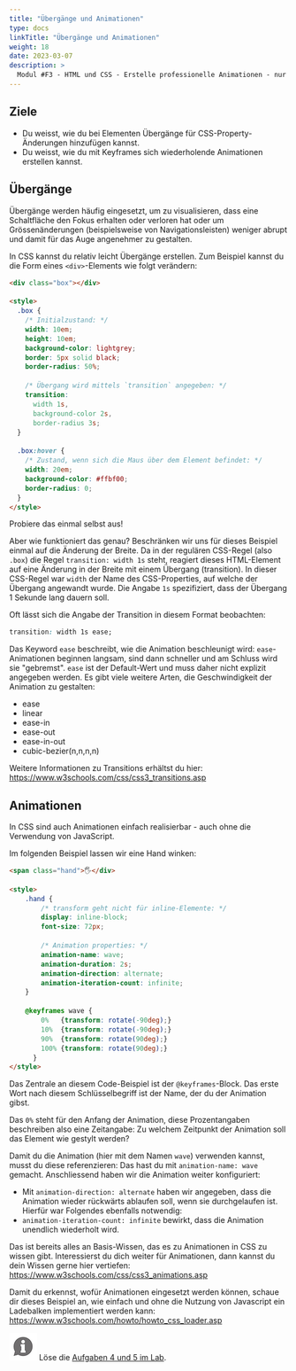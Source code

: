 ```yaml
---
title: "Übergänge und Animationen"
type: docs
linkTitle: "Übergänge und Animationen"
weight: 18
date: 2023-03-07
description: >
  Modul #F3 - HTML und CSS - Erstelle professionelle Animationen - nur mit CSS und komplett ohne JavaScript.
---
```


## Ziele

- Du weisst, wie du bei Elementen Übergänge für CSS-Property-Änderungen hinzufügen kannst.
- Du weisst, wie du mit Keyframes sich wiederholende Animationen erstellen kannst.

## Übergänge

Übergänge werden häufig eingesetzt, um zu visualisieren, dass eine Schaltfläche den Fokus erhalten oder verloren hat oder um Grössenänderungen (beispielsweise von Navigationsleisten) weniger abrupt und damit für das Auge angenehmer zu gestalten.

In CSS kannst du relativ leicht Übergänge erstellen. Zum Beispiel kannst du die Form eines `<div>`-Elements wie folgt verändern:

```html
<div class="box"></div>

<style>
  .box {
    /* Initialzustand: */
    width: 10em;
    height: 10em;
    background-color: lightgrey;
    border: 5px solid black;
    border-radius: 50%;

    /* Übergang wird mittels `transition` angegeben: */
    transition:
      width 1s,
      background-color 2s,
      border-radius 3s;
  }

  .box:hover {
    /* Zustand, wenn sich die Maus über dem Element befindet: */
    width: 20em;
    background-color: #ffbf00;
    border-radius: 0;
  }
</style>
```

Probiere das einmal selbst aus!

Aber wie funktioniert das genau? Beschränken wir uns für dieses Beispiel einmal auf die Änderung der Breite. Da in der regulären CSS-Regel (also `.box`) die Regel `transition: width 1s` steht, reagiert dieses HTML-Element auf eine Änderung in der Breite mit einem Übergang (transition). In dieser CSS-Regel war `width` der Name des CSS-Properties, auf welche der Übergang angewandt wurde. Die Angabe `1s` spezifiziert, dass der Übergang 1 Sekunde lang dauern soll.

Oft lässt sich die Angabe der Transition in diesem Format beobachten:

```css
transition: width 1s ease;
```

Das Keyword `ease` beschreibt, wie die Animation beschleunigt wird: `ease`-Animationen beginnen langsam, sind dann schneller und am Schluss wird sie "gebremst". `ease` ist der Default-Wert und muss daher nicht explizit angegeben werden. Es gibt viele weitere Arten, die Geschwindigkeit der Animation zu gestalten:

- ease
- linear
- ease-in
- ease-out
- ease-in-out
- cubic-bezier(n,n,n,n)

Weitere Informationen zu Transitions erhältst du hier: https://www.w3schools.com/css/css3_transitions.asp

## Animationen

In CSS sind auch Animationen einfach realisierbar - auch ohne die Verwendung von JavaScript.

Im folgenden Beispiel lassen wir eine Hand winken:

```html
<span class="hand">🖐</div>

<style>
    .hand {
        /* transform geht nicht für inline-Elemente: */
        display: inline-block;
        font-size: 72px;

        /* Animation properties: */
        animation-name: wave;
        animation-duration: 2s;
        animation-direction: alternate;
        animation-iteration-count: infinite;
    }

    @keyframes wave {
        0%   {transform: rotate(-90deg);}
        10%  {transform: rotate(-90deg);}
        90%  {transform: rotate(90deg);}
        100% {transform: rotate(90deg);}
      }
</style>
```

Das Zentrale an diesem Code-Beispiel ist der `@keyframes`-Block. Das erste Wort nach diesem Schlüsselbegriff ist der Name, der du der Animation gibst.

Das `0%` steht für den Anfang der Animation, diese Prozentangaben beschreiben also eine Zeitangabe: Zu welchem Zeitpunkt der Animation soll das Element wie gestylt werden?

Damit du die Animation (hier mit dem Namen `wave`) verwenden kannst, musst du diese referenzieren: Das hast du mit `animation-name: wave` gemacht. Anschliessend haben wir die Animation weiter konfiguriert:

- Mit `animation-direction: alternate` haben wir angegeben, dass die Animation wieder rückwärts ablaufen soll, wenn sie durchgelaufen ist. Hierfür war Folgendes ebenfalls notwendig:
- `animation-iteration-count: infinite` bewirkt, dass die Animation unendlich wiederholt wird.

Das ist bereits alles an Basis-Wissen, das es zu Animationen in CSS zu wissen gibt. Interessierst du dich weiter für Animationen, dann kannst du dein Wissen gerne hier vertiefen: https://www.w3schools.com/css/css3_animations.asp

Damit du erkennst, wofür Animationen eingesetzt werden können, schaue dir dieses Beispiel an, wie einfach und ohne die Nutzung von Javascript ein Ladebalken implementiert werden kann: https://www.w3schools.com/howto/howto_css_loader.asp

![asset](/images/hint.png) Löse die [Aufgaben 4 und 5 im Lab](../../../../labs/03_frontend/01_html-css/02_css).
